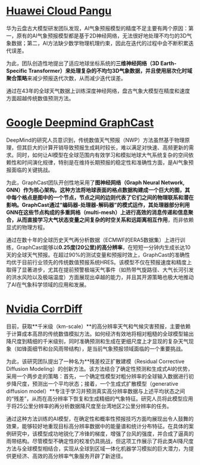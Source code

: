 # [Huawei Cloud Pangu](https://www.nature.com/articles/s41586-023-06185-3#Abs1)

华为云盘古大模型研发团队发现，AI气象预报模型的精度不足主要有两个原因：第一，原有的AI气象预报模型都是基于2D神经网络，无法很好地处理不均匀的3D气象数据；第二，AI方法缺少数学物理机理约束，因此在迭代的过程中会不断积累迭代误差。

为此，团队创造性地提出了适应地球坐标系统的**三维神经网络（3D Earth-Specific Transformer）**来处理复杂的不均匀3D气象数据，并且使用**层次化时域聚合策略**来减少预报迭代次数，从而减少迭代误差。

通过在43年的全球天气数据上训练深度神经网络，盘古气象大模型在精度和速度方面超越传统数值预测方法。

# [Google Deepmind GraphCast](https://www.science.org/stoken/author-tokens/ST-1550/full)

DeepMind的研究人员意识到，传统数值天气预报（NWP）方法虽然基于物理原理，但其巨大的计算开销导致预报生成耗时较长，难以满足对快速、高频更新的需求。同时，如何让AI模型在全球范围内有效学习和模拟地球大气系统复杂的空间依赖性和时间演化规律，特别是在维持长期预报的稳定性和准确性方面，是AI气象预报面临的关键挑战。

为此，GraphCast团队开创性地采用了**图神经网络（Graph Neural Network, GNN）**作为核心架构。这种方法将地球表面的格点数据构建成一个巨大的图，其中每个格点是图中的一个节点，节点之间的边则代表了它们之间的物理联系和潜在影响。GraphCast通过“编码器-处理器-解码器”的模式运作，其处理器部分利用GNN在这些节点构成的多重网格（multi-mesh）上进行高效的消息传递和信息聚合，从而**直接学习大气状态变量之间复杂的时空关系和远距离相互作用**，而非依赖显式的物理方程。

通过在数十年的全球历史天气再分析数据（ECMWF的ERA5数据集）上进行训练，GraphCast能够以**0.25度(20公里)的高分辨率**，在短短一分钟内生成长达10天的全球天气预报。在超过90%的测试变量和预报时效上，GraphCast的准确性均优于目前行业领先的传统数值预报系统HRES。该模型不仅在预报速度和精度上取得了显著进步，尤其在提前预警极端天气事件（如热带气旋路径、大气长河引发的洪水风险以及极端温度）方面展现出卓越的能力，并且其开源策略也极大地推动了AI在气象科学领域的应用和发展。

# [Nvidia CorrDiff](https://www.nature.com/articles/s43247-025-02042-5)

目前，获取**千米级（km-scale）**的高分辨率天气和气候灾害预报，主要依赖于计算成本高昂的传统数值模拟方法。如何经济有效地将相对粗糙的全球模型输出降尺度到精细的千米级别，同时准确预测和生成在更细尺度上才显现的复杂天气现象（如锋面细节和台风雨带结构），是当前气象预报领域面临的一个重要挑战。

为此，该研究团队提出了一种名为**残差校正扩散建模（Residual Corrective Diffusion Modeling）的创新方法。该方法结合了确定性预测和生成式AI的优势，采用一个两步走的策略：首先，一个确定性模型对粗分辨率的全球输入数据进行初步降尺度，预测出一个平均状态；接着，一个生成式扩散模型（generative diffusion model）**专注于学习并预测真实高分辨率数据与上述平均状态之间的“残差”，从而在高分辨率下恢复和生成精细的气象特征。研究人员将此模型应用于将25公里分辨率的再分析数据降尺度至台湾地区2公里分辨率的任务。

通过这种方法训练的AI模型，在确定性和概率性预报技巧方面均展现出令人鼓舞的效果，能够较好地重现目标高分辨率数据中的能量谱和统计分布特征。在具体的案例研究中，该模型成功地锐化了冷锋的梯度，增强了台风的强度，并合成了逼真的雨带结构。尽管模型不确定性的校准仍具挑战，但这项工作展示了将此类AI降尺度方法与全球模型相结合，实现从全球到区域一体化机器学习模拟的巨大潜力，为提供更经济、高效的高分辨率气象服务开辟了新途径。

